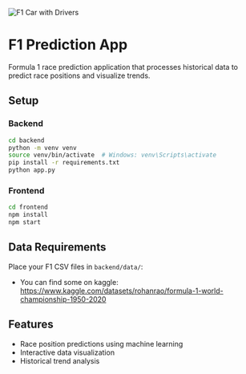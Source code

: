 
![F1 Car with Drivers](https://mclaren.bloomreach.io/delivery/resources/content/gallery/mclaren-racing/formula-1/2024/editorial/f1-2025-schedule-article-cover-wide.jpg)

# F1 Prediction App

Formula 1 race prediction application that processes historical data to predict race positions and visualize trends.

## Setup

### Backend
```bash
cd backend
python -m venv venv
source venv/bin/activate  # Windows: venv\Scripts\activate
pip install -r requirements.txt
python app.py
```

### Frontend
```bash
cd frontend
npm install
npm start
```

## Data Requirements

Place your F1 CSV files in `backend/data/`:
- You can find some on kaggle: https://www.kaggle.com/datasets/rohanrao/formula-1-world-championship-1950-2020

## Features
- Race position predictions using machine learning
- Interactive data visualization
- Historical trend analysis

